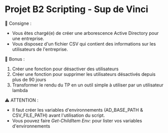 ﻿# Projet B2 Scripting - Sup de Vinci
📜 Consigne : 
- Vous êtes chargé(e) de créer une arborescence Active Directory pour une entreprise.
- Vous disposez d'un fichier CSV qui contient des informations sur les utilisateurs de l'entreprise.

🎁 Bonus :
1. Créer une fonction pour désactiver des utilisateurs
2. Créer une fonction pour supprimer les utilisateurs désactivés depuis plus de 90 jours
3. Transformer le rendu du TP en un outil simple à utiliser par un utilisateur lambda

⚠️ ATTENTION : 
- Il faut créer les variables d'environnements (AD_BASE_PATH & CSV_FILE_PATH) avant l'utilisation du script.
- Vous pouvez faire *Get-ChildItem Env:* pour lister vos variables d'environnements